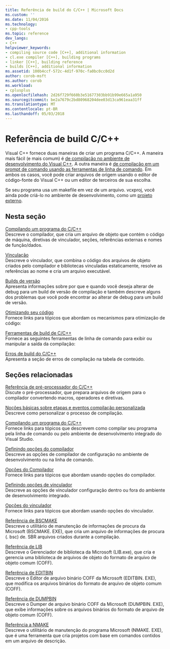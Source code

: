 ```yaml
---
title: Referência de build do C/C++ | Microsoft Docs
ms.custom: ''
ms.date: 11/04/2016
ms.technology:
- cpp-tools
ms.topic: reference
dev_langs:
- C++
helpviewer_keywords:
- compiling source code [C++], additional information
- cl.exe compiler [C++], building programs
- linker [C++], building reference
- builds [C++], additional information
ms.assetid: 100b4ccf-572c-4d1f-970c-fa0bc0cc0d2d
author: corob-msft
ms.author: corob
ms.workload:
- cplusplus
ms.openlocfilehash: 2d26f729f660b3e51677303bb91b99e665a1a950
ms.sourcegitcommit: be2a7679c2bd80968204dee03d13ca961eaa31ff
ms.translationtype: MT
ms.contentlocale: pt-BR
ms.lasthandoff: 05/03/2018
---
```

# <a name="cc-building-reference"></a>Referência de build C/C++
Visual C++ fornece duas maneiras de criar um programa C/C++. A maneira mais fácil (e mais comum) é [de compilação no ambiente de desenvolvimento do Visual C++](../../ide/building-cpp-projects-in-visual-studio.md). A outra maneira é [de compilação em um prompt de comando usando as ferramentas de linha de comando](../../build/building-on-the-command-line.md). Em ambos os casos, você pode criar arquivos de origem usando o editor de código-fonte do Visual C++ ou um editor de terceiros de sua escolha.  
  
 Se seu programa usa um makefile em vez de um arquivo. vcxproj, você ainda pode criá-lo no ambiente de desenvolvimento, como um [projeto externo](../../ide/building-external-projects.md).  
  
## <a name="in-this-section"></a>Nesta seção  
 [Compilando um programa do C/C++](../../build/reference/compiling-a-c-cpp-program.md)  
 Descreve o compilador, que cria um arquivo de objeto que contém o código de máquina, diretivas de vinculador, seções, referências externas e nomes de função/dados.  
  
 [Vinculação](../../build/reference/linking.md)  
 Descreve o vinculador, que combina o código dos arquivos de objeto criados pelo compilador e bibliotecas vinculadas estaticamente, resolve as referências ao nome e cria um arquivo executável.  
  
 [Builds de versão](../../build/reference/release-builds.md)  
 Apresenta informações sobre por que e quando você deseja alterar de debug para um build de versão de compilação e também descreve alguns dos problemas que você pode encontrar ao alterar de debug para um build de versão.  
  
 [Otimizando seu código](../../build/reference/optimizing-your-code.md)  
 Fornece links para tópicos que abordam os mecanismos para otimização de código:  
  
 [Ferramentas de build de C/C++](../../build/reference/c-cpp-build-tools.md)  
 Fornece as seguintes ferramentas de linha de comando para exibir ou manipular a saída da compilação:  
  
 [Erros de build do C/C++](../../error-messages/compiler-errors-1/c-cpp-build-errors.md)  
 Apresenta a seção de erros de compilação na tabela de conteúdo.  
  
## <a name="related-sections"></a>Seções relacionadas  
 [Referência de pré-processador do C/C++](../../preprocessor/c-cpp-preprocessor-reference.md)  
 Discute o pré-processador, que prepara arquivos de origem para o compilador convertendo macros, operadores e diretivas.  
  
 [Noções básicas sobre etapas e eventos compilação personalizada](../../ide/understanding-custom-build-steps-and-build-events.md)  
 Descreve como personalizar o processo de compilação.  
  
 [Compilando um programa do C/C++](../../build/building-c-cpp-programs.md)  
 Fornece links para tópicos que descrevem como compilar seu programa pela linha de comando ou pelo ambiente de desenvolvimento integrado do Visual Studio.  
  
 [Definindo opções do compilador](../../build/reference/setting-compiler-options.md)  
 Descreve as opções de compilador de configuração no ambiente de desenvolvimento ou na linha de comando.  
  
 [Opções do Compilador](../../build/reference/compiler-options.md)  
 Fornece links para tópicos que abordam usando opções do compilador.  
  
 [Definindo opções de vinculador](../../build/reference/setting-linker-options.md)  
 Descreve as opções de vinculador configuração dentro ou fora do ambiente de desenvolvimento integrado.  
  
 [Opções do vinculador](../../build/reference/linker-options.md)  
 Fornece links para tópicos que abordam usando opções do vinculador.  
  
 [Referência de BSCMAKE](../../build/reference/bscmake-reference.md)  
 Descreve o utilitário de manutenção de informações de procura da Microsoft (BSCMAKE. EXE), que cria um arquivo de informações de procura (. bsc) de. SBR arquivos criados durante a compilação.  
  
 [Referência de LIB](../../build/reference/lib-reference.md)  
 Descreve o Gerenciador de biblioteca da Microsoft (LIB.exe), que cria e gerencia uma biblioteca de arquivos de objeto do formato de arquivo de objeto comum (COFF).  
  
 [Referência de EDITBIN](../../build/reference/editbin-reference.md)  
 Descreve o Editor de arquivo binário COFF da Microsoft (EDITBIN. EXE), que modifica os arquivos binários do formato de arquivo de objeto comum (COFF).  
  
 [Referência de DUMPBIN](../../build/reference/dumpbin-reference.md)  
 Descreve o Dumper de arquivo binário COFF da Microsoft (DUMPBIN. EXE), que exibe informações sobre os arquivos binários do formato de arquivo de objeto comum (COFF).  
  
 [Referência a NMAKE](../../build/nmake-reference.md)  
 Descreve o utilitário de manutenção do programa Microsoft (NMAKE. EXE), que é uma ferramenta que cria projetos com base em comandos contidos em um arquivo de descrição.